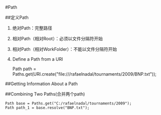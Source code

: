 #Path

##定义Path

1. 绝对Path：完整路径
2. 相对Path（相对Root）：必须以文件分隔符开始
3. 相对Path（相对WorkFolder）：不能以文件分隔符开始
4. Define a Path from a URI

    Path path = Paths.get(URI.create("file:///rafaelnadal/tournaments/2009/BNP.txt"));

##Getting Information About a Path


##Combining Two Paths(合并两个path)

    Path base = Paths.get("C:/rafaelnadal/tournaments/2009");
    Path path_1 = base.resolve("BNP.txt");

